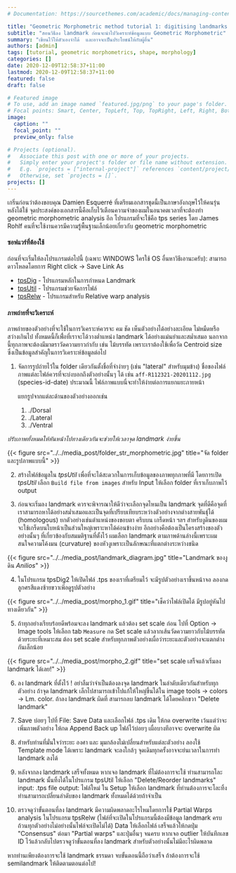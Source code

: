 ```yaml
---
# Documentation: https://sourcethemes.com/academic/docs/managing-content/

title: "Geometric Morphometric method tutorial 1: digitising landmarks ไทย"
subtitle: "สอนวิธีลง landmark ก่อนจะนำไปวิเคราะห์ข้อมูลแบบ Geometric Morphometric"
summary: "เขียนไว้ให้ตัวเองจำได้  และอาจจะเป็นประโยชน์ให้กับผู้อื่น"
authors: [admin]
tags: [tutorial, geometric morphometrics, shape, morphology]
categories: []
date: 2020-12-09T12:58:37+11:00
lastmod: 2020-12-09T12:58:37+11:00
featured: false
draft: false

# Featured image
# To use, add an image named `featured.jpg/png` to your page's folder.
# Focal points: Smart, Center, TopLeft, Top, TopRight, Left, Right, BottomLeft, Bottom, BottomRight.
image:
  caption: ""
  focal_point: ""
  preview_only: false

# Projects (optional).
#   Associate this post with one or more of your projects.
#   Simply enter your project's folder or file name without extension.
#   E.g. `projects = ["internal-project"]` references `content/project/deep-learning/index.md`.
#   Otherwise, set `projects = []`.
projects: []
---
```


เกริ่นก่อนว่าต้องขอบคุณ Damien Esquerré ที่เตรียมเอกสารชุดนี้เป็นภาษาอังกฤษไว้ให้คนรุ่นหลังได้ใช้  จุดประสงค์ของเอกสารนี้คือเก็บไว้เตือนความจำของผมในอนาคตเวลาที่จะต้องทำ geometric morphometric analysis อีก  โปรแกรมที่จะใช้คือ tps series โดย James Rohlf  คนที่จะใช้งานควรมีความรู้พื้นฐานเล็กน้อยเกี่ยวกับ geometric morphometric 

#### ซอฟแวร์ที่ต้องใช้ 

ก่อนที่จะเริ่มให้ลงโปรแกรมต่อไปนี้ (เฉพาะ WINDOWS  ใครใช้ OS อื่นหาวิธีเอานะครับ):
สามารถดาวโหลดโดยการ Right click -> Save Link As 
* [tpsDig](https://morphmet/tpsdig2w32.exe)  - โปรแกรมหลักในการกำหนด Landmark
* [tpsUtil](https://morphmet/tpsutilw32.exe) - โปรแกรมช่วยจัดการไฟล์
* [tpsRelw](https://morphmet/tpsrelww32.exe) - โปรแกรมสำหรับ Relative warp analysis

#### ภาพถ่ายที่จะวิเคราะห์

ภาพถ่ายของตัวอย่างที่จะใช้ในการวิเคราะห์ควรจะ คม ชัด เห็นตัวอย่างได้อย่างละเอียด ไม่หมืดหรือสว่างเกินไป  ทั้งหมดนี้ก็เพื่่อที่เราจะได้วางต่ำแหน่ง landmark ได้อย่างแม่นยำและสม่ำเสมอ   นอกจากนี้ทุกภาพจะต้องมีมาตราวัดความยาวกำกับ เช่น ไม้บรรทัด  เพราะเราต้องใช้เพื่อวัด Centroid size ซึ่งเป็นข้อมูลสำคัญในการวิเคราะห์ข้อมูลต่อไป

1. จัดการรูปถ่ายไว้ใน folder เดียวกันตั้งชื่อที่จำง่ายๆ (เช่น "lateral" สำหรับมุมข้าง) ชื่อของไฟล์ภาพแต่ละไฟล์ควรที่จะบ่งบอกถึงตัวอย่างนั้นๆ ได้ เช่น `aff-R112321-20201112.jpg` (species-id-date) ประมาณนี้  ไฟล์ภาพแบบนี่จะทำให้ง่ายต่อการแยกแยะภายหน้า  

   แยกรูปจากแต่ละด้านของตัวอย่างออกเช่น
   1. ./Dorsal 
   1. ./Lateral 
   1. ./Ventral 

  *ปรับภาพทั้งหมดให้หันหน้าไปทางเดียวกันจะช่วยให้เวลาจุด landmark ง่ายขึ้น*

<!-- Short code  -->
{{< figure src="../../media_post/folder_str_morphometric.jpg" title="จัด folder และรูปภาพแบบนี้" >}}

2. สร้างไฟล์ข้อมูลใน *tpsUtil* เพื่อที่จะได้สะดวกในการเก็บข้อมูลของภาพทุกภาพที่มี โดยการเปิด *tpsUtil* เลือก `Build file from images` สำหรับ Input ให้เลือก folder ที่เราเก็บภาพไว้  output

3. ก่อนจะเริ่มลง landmark ควรจะพิจารณาให้ดีว่าจะเลือกจุดไหนเป็น landmark  จุดที่ดีคือจุดที่เราสามารถหาได้อย่างสม่ำเสมอและเป็นจุดที่เปรียบเทียบระหว่างตัวอย่างจากต่างสายพันธุ์ได้ (homologous) ยกตัวอย่างเช่นตำแหน่งของขอบตา ครีบบน เกร็ดหน้า ฯลฯ
สำหรับงูดินของผมจะใช้เกร็ดบนใบหน้าเป็นส่วนใหญ่เพราะหาได้ค่อนข้างง่าย  อีกอย่างคือต้องเป็นโครงสร้างของตัวอย่างนั้นๆ ที่เกี่ยวข้องกับสมมติฐานที่ตั้งไว้    ผมเลือก landmark ตามภาพด้านล่างนี้เพราะผมสนใจความโค้งมน (curvature) ของหัวงูเพราะเป็นลักษณะที่แตกต่างระหว่างชนิด

{{< figure src="../../media_post/landmark_diagram.jpg" title="Landmark ของงูดิน *Anilios*" >}}

4. ในโปรแกรม tpsDig2 ให้เปิดไฟล์ .tps ของเราที่เตรียมไว้  จะมีรูปตัวอย่างเราขึ้นหน้าจอ  ลองกดลูกศรสีแดงซ้ายขวาเพิ่อดูรูปตัวอย่าง   

{{< figure src="../../media_post/morpho_1.gif" title="เช็คว่าไฟล์เปิดได้ มีรูปอยู่หันไปทางเดียวกัน" >}}

5. ถ้าทุกอย่างเรียบร้อยดีพร้อมจะลง landmark แล้วต้อง set scale ก่อน ไปที่ Option -> Image tools ให้เลือก tab `Measure` กด Set scale แล้วลากเส้นวัดความยาวกับไม้บรรทัดด้วยระยะที่เหมาะสม   ต้อง set scale สำหรับทุกภาพตัวอย่างเผื่อว่าระยะและตัวอย่างจะแตกต่างกันเล็กน้อย

{{< figure src="../../media_post/morpho_2.gif" title="set scale เสร็จแล้วเริ่มลง landmark ได้เลย!" >}}

6. ลง landmark ที่ตั้งไว้ ! อย่าลืมว่าจำเป็นต้องลงจุด landmark ในลำดับเดียวกันสำหรับทุกตัวอย่าง  ถ้าจุด landmark เล็กไปสามารถเข้าไปแก้ให้ใหญ่ขึ้นได้ใน image tools -> colors -> Lm. color.   ถ้าลง landmark ผิดที่  สามารถลบ landmark ได้โดยคลิกขวา "Delete landmark"  

7. Save บ่อยๆ  ไปที่ File: Save Data และเลือกไฟล์ .tps เดิม  ให้กด overwrite เว้นแต่ว่าจะเพิ่มภาพตัวอย่าง ให้กด Append    Back up ไฟล์ไว้บ่อยๆ เผื่อบางทีอาจจะ overwrite ผิด

8. สำหรับท่านที่มั่นใจว่าระยะ องศา และ มุมกล้องไม่เปลี่ยนสำหรับแต่ละตัวอย่าง  ลองใช้ Template mode ได้เพราะ landmark จะลงใกล้ๆ จุดเดิมทุกครั้งอาจจะย่นเวลาในการทำ landmark ลงได้  

9. หลังจากลง landmark เสร็จทั้งหมด หากเจอ landmark ที่ไม่ต้องการจะใช้  ท่านสามารถโละ landmark นั้นทิ้งได้ในโปรแกรม tpsUtil  ให้เลือก "Delete/Reorder landmarks"  input: .tps file  output: ไฟล์ใหม่   ใน Setup ให้เลือก landmark ที่ท่านต้องการจะโละทิ้ง  ท่านสามารถเปลี่ยนลำดับของ landmark ทั้งหมดได้ด้วยถ้าจำเป็น

10. ตรวจดูว่าขั้นตอนที่ลง landmark มีความผิดพลาดอะไรไหมโดยการใช้ Partial Warps analysis ในโปรแกรม tpsRelw   (ไฟล์ที่จะเปิดในโปรแกรมนี้ต้องมีข้อมูล landmark ครบถ้วนทุกตัวอย่างไม่อย่างนั้นไฟล์จะเปิดไม่ได้)  Data ให้เลือกไฟล์  เสร็จแล้วให้กดปุ่ม "Consensus" ต่อมา "Partial warps" และปุ่มอื่นๆ จนครบ   หากเจอ outlier ให้บันทึกเลข ID ไว้แล้วกลับไปตรวจดูว่าขั้นตอนที่ลง landmark สำหรับตัวอย่างนั้นไม่มีอะไรผิดพลาด

หากท่านเพียงต้องการจะใช้ landmark ธรรมดา จบขั้นตอนนี้ถือว่าเสร็จ   ถ้าต้องการจะใช้ semilandmark ให้ติดตามตอนต่อไป!



